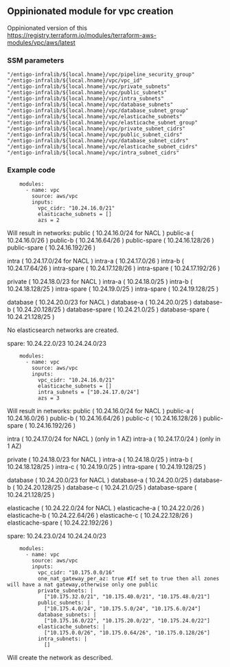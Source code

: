 ## Oppinionated module for vpc creation ##


Oppinionated version of this https://registry.terraform.io/modules/terraform-aws-modules/vpc/aws/latest






### SSM parameters ###
```
"/entigo-infralib/${local.hname}/vpc/pipeline_security_group"
"/entigo-infralib/${local.hname}/vpc/vpc_id"
"/entigo-infralib/${local.hname}/vpc/private_subnets"
"/entigo-infralib/${local.hname}/vpc/public_subnets"
"/entigo-infralib/${local.hname}/vpc/intra_subnets"
"/entigo-infralib/${local.hname}/vpc/database_subnets"
"/entigo-infralib/${local.hname}/vpc/database_subnet_group"
"/entigo-infralib/${local.hname}/vpc/elasticache_subnets"
"/entigo-infralib/${local.hname}/vpc/elasticache_subnet_group"
"/entigo-infralib/${local.hname}/vpc/private_subnet_cidrs"
"/entigo-infralib/${local.hname}/vpc/public_subnet_cidrs"
"/entigo-infralib/${local.hname}/vpc/database_subnet_cidrs"
"/entigo-infralib/${local.hname}/vpc/elasticache_subnet_cidrs"
"/entigo-infralib/${local.hname}/vpc/intra_subnet_cidrs"

```


### Example code ###
```
    modules:
      - name: vpc
        source: aws/vpc
        inputs:
          vpc_cidr: "10.24.16.0/21"
          elasticache_subnets = []
          azs = 2
```
Will result in networks:
public ( 10.24.16.0/24 for NACL )
public-a ( 10.24.16.0/26 )
public-b ( 10.24.16.64/26 )
public-spare ( 10.24.16.128/26 )
public-spare ( 10.24.16.192/26 )

intra ( 10.24.17.0/24 for NACL )
intra-a ( 10.24.17.0/26 )
intra-b ( 10.24.17.64/26 )
intra-spare ( 10.24.17.128/26 )
intra-spare ( 10.24.17.192/26 )

private ( 10.24.18.0/23 for NACL )
intra-a ( 10.24.18.0/25 )
intra-b ( 10.24.18.128/25 )
intra-spare ( 10.24.19.0/25 )
intra-spare ( 10.24.19.128/25 )

database ( 10.24.20.0/23 for NACL )
database-a ( 10.24.20.0/25 )
database-b ( 10.24.20.128/25 )
database-spare ( 10.24.21.0/25 )
database-spare ( 10.24.21.128/25 )

No elasticsearch networks are created.

spare: 
10.24.22.0/23
10.24.24.0/23

```
    modules:
      - name: vpc
        source: aws/vpc
        inputs:
          vpc_cidr: "10.24.16.0/21"
          elasticache_subnets = []
          intra_subnets = ["10.24.17.0/24"]
          azs = 3
```
Will result in networks:
public ( 10.24.16.0/24 for NACL )
public-a ( 10.24.16.0/26 )
public-b ( 10.24.16.64/26 )
public-c ( 10.24.16.128/26 )
public-spare ( 10.24.16.192/26 )

intra ( 10.24.17.0/24 for NACL ) (only in 1 AZ)
intra-a ( 10.24.17.0/24 ) (only in 1 AZ)


private ( 10.24.18.0/23 for NACL )
intra-a ( 10.24.18.0/25 )
intra-b ( 10.24.18.128/25 )
intra-c ( 10.24.19.0/25 )
intra-spare ( 10.24.19.128/25 )

database ( 10.24.20.0/23 for NACL )
database-a ( 10.24.20.0/25 )
database-b ( 10.24.20.128/25 )
database-c ( 10.24.21.0/25 )
database-spare ( 10.24.21.128/25 )

elasticache ( 10.24.22.0/24 for NACL )
elasticache-a ( 10.24.22.0/26 )
elasticache-b ( 10.24.22.64/26 )
elasticache-c ( 10.24.22.128/26 )
elasticache-spare ( 10.24.22.192/26 )

spare: 
10.24.23.0/24
10.24.24.0/23


```
    modules:
      - name: vpc
        source: aws/vpc
        inputs:
          vpc_cidr: "10.175.0.0/16"
          one_nat_gateway_per_az: true #If set to true then all zones will have a nat gateway,otherwise only one public
          private_subnets: |
            ["10.175.32.0/21", "10.175.40.0/21", "10.175.48.0/21"]
          public_subnets: |
            ["10.175.4.0/24", "10.175.5.0/24", "10.175.6.0/24"]
          database_subnets: |
            ["10.175.16.0/22", "10.175.20.0/22", "10.175.24.0/22"]
          elasticache_subnets: |
            ["10.175.0.0/26", "10.175.0.64/26", "10.175.0.128/26"]
          intra_subnets: |
            []

```
Will create the network as described.
